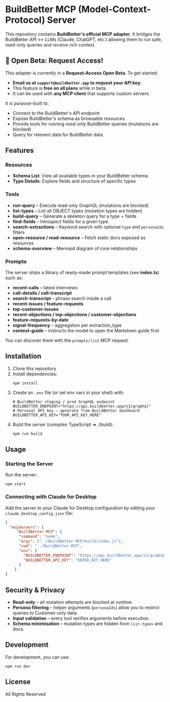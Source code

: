 # BuildBetter MCP (Model-Context-Protocol) Server

This repository contains **BuildBetter's official MCP adapter**.  It bridges the BuildBetter API ↔ LLMs (Claude, ChatGPT, etc.) allowing them to run safe, read-only queries and receive rich context.

## 🚀 Open Beta: Request Access!

This adapter is currently in a **Request-Access Open Beta**. To get started:

- **Email us at `support@buildbetter.app` to request your API key.**
- This feature is **free on all plans** while in beta.
- It can be used with **any MCP client** that supports custom servers.

It is purpose-built to:

- Connect to the BuildBetter's API endpoint
- Expose BuildBetter's schema as browsable resources
- Provide tools for running *read-only* BuildBetter queries (mutations are blocked)
- Query for relevent data for BuildBetter data

## Features

### Resources

- **Schema List**: View all available types in your BuildBetter schema
- **Type Details**: Explore fields and structure of specific types

### Tools

- **run-query** – Execute read-only GraphQL (mutations are blocked)
- **list-types** – List all OBJECT types (mutation types are hidden)
- **build-query** – Generate a skeleton query for a type + fields
- **find-fields** – Introspect fields for a given type
- **search-extractions** – Keyword search with optional `type` and `personaIds` filters
- **open-resource / read-resource** – Fetch static docs exposed as resources
- **schema-overview** – Mermaid diagram of core relationships

### Prompts

The server ships a library of ready-made prompt templates (see **index.ts**) such as:

- **recent-calls** – latest interviews
- **call-details / call-transcript**
- **search-transcript** – phrase search inside a call
- **recent-issues / feature-requests**
- **top-customer-issues**
- **recent-objections / top-objections / customer-objections**
- **feature-requests-by-date**
- **signal-frequency** – aggregation per extraction_type
- **context-guide** – instructs the model to open the Markdown guide first

You can discover them with the `prompts/list` MCP request.

## Installation

1. Clone this repository
2. Install dependencies:
   ```
   npm install
   ```
3. Create an `.env` file (or set env vars in your shell) with:
   ```env
   # BuildBetter staging / prod GraphQL endpoint
   BUILDBETTER_ENDPOINT="https://api.buildbetter.app/v1/graphql"
   # Personal API key – generate from BuildBetter dashboard
   BUILDBETTER_API_KEY="YOUR_API_KEY_HERE"
   ```
4. Build the server (compiles TypeScript ➜ ./build):
   ```bash
   npm run build
   ```

## Usage

### Starting the Server

Run the server:

```
npm start
```

### Connecting with Claude for Desktop

Add the server to your Claude for Desktop configuration by editing your `claude_desktop_config.json` file:

```json
{
  "mcpServers": {
     "BuildBetter-MCP": {
      "command": "node",
      "args": ["../BuildBetter-MCP/build/index.js"],
      "cwd": "../BuildBetter-MCP",
      "env": {
        "BUILDBETTER_ENDPOINT": "https://api.buildbetter.app/v1/graphql",
        "BUILDBETTER_API_KEY": "ENTER_KEY_HERE"
      }
    }
}
```

## Security & Privacy

- **Read-only** – all mutation attempts are blocked at runtime.
- **Persona filtering** – helper arguments (`personaIds`) allow you to restrict queries to Customer-only data.
- **Input validation** – every tool verifies arguments before execution.
- **Schema minimisation** – mutation types are hidden from `list-types` and docs.

## Development

For development, you can use:

```
npm run dev
```

## License

All Rights Reserved